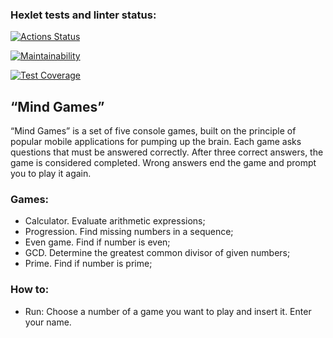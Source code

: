 ### Hexlet tests and linter status:
[![Actions Status](https://github.com/aliya202/java-project-61/actions/workflows/hexlet-check.yml/badge.svg)](https://github.com/aliya202/java-project-61/actions)

[![Maintainability](https://api.codeclimate.com/v1/badges/e5a8e2fb247e533ce213/maintainability)](https://codeclimate.com/github/aliya202/java-project-61/maintainability)

[![Test Coverage](https://api.codeclimate.com/v1/badges/e5a8e2fb247e533ce213/test_coverage)](https://codeclimate.com/github/aliya202/java-project-61/test_coverage)


## “Mind Games”
“Mind Games” is a set of five console games, built on the principle of popular mobile applications for pumping up the 
brain. Each game asks questions that must be answered correctly. After three correct answers, the game is considered 
completed. Wrong answers end the game and prompt you to play it again. 

### Games:

- Calculator. Evaluate arithmetic expressions;
- Progression. Find missing numbers in a sequence;
- Even game. Find if number is even;
- GCD. Determine the greatest common divisor of given numbers;
- Prime. Find if number is prime;

### How to:
- Run: Choose a number of a game you want to play and insert it. Enter your name.
